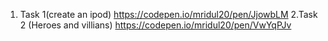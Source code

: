 1. Task 1(create an ipod)
https://codepen.io/mridul20/pen/JjowbLM
2.Task 2 (Heroes and villians)
https://codepen.io/mridul20/pen/VwYqPJv
